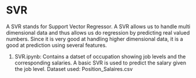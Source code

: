 # SVR

A SVR stands for Support Vector Regressor. A SVR allows us to handle multi dimensional data and thus allows us do regression by predicting real valued numbers. Since it is very good at handling higher dimensional data, it is a good at prediction using several features.

1. SVR.ipynb: Contains a datset of occupation showing job levels and the corresponding salaries. A basic SVR is used to predict the salary given the job level.
Dataset used: Position_Salaires.csv
